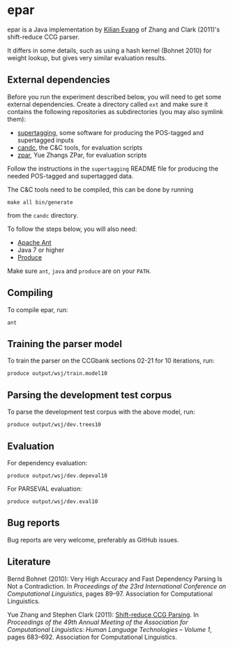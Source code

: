 epar
====

epar is a Java implementation by [Kilian Evang](http://kilian.evang.name/) of
Zhang and Clark (2011)'s shift-reduce CCG parser.

It differs in some details, such as using a hash kernel (Bohnet 2010) for
weight lookup, but gives very similar evaluation results.

External dependencies
---------------------

Before you run the experiment described below, you will need to get some
external dependencies. Create a directory called `ext` and make sure it
contains the following repositories as subdirectories (you may also symlink
them):

* [supertagging](https://github.com/texttheater/supertagging/), some software
  for producing the POS-tagged and supertagged inputs
* [candc](http://svn.ask.it.usyd.edu.au/trac/candc/), the C&C tools, for
  evaluation scripts
* [zpar](https://github.com/frcchang/zpar/), Yue Zhangs ZPar, for evaluation
  scripts

Follow the instructions in the `supertagging` README file for producing the
needed POS-tagged and supertagged data.

The C&C tools need to be compiled, this can be done by running

    make all bin/generate

from the `candc` directory.

To follow the steps below, you will also need:

* [Apache Ant](https://ant.apache.org/)
* Java 7 or higher
* [Produce](https://github.com/texttheater/produce/)

Make sure `ant`, `java` and `produce` are on your `PATH`.

Compiling
---------

To compile epar, run:

    ant

Training the parser model
-------------------------

To train the parser on the CCGbank sections 02-21 for 10 iterations, run:

    produce output/wsj/train.model10

Parsing the development test corpus
-----------------------------------

To parse the development test corpus with the above model, run:

    produce output/wsj/dev.trees10

Evaluation
----------

For dependency evaluation:

    produce output/wsj/dev.depeval10

For PARSEVAL evaluation:

    produce output/wsj/dev.eval10

Bug reports
-----------

Bug reports are very welcome, preferably as GitHub issues.

Literature
----------

Bernd Bohnet (2010): Very High Accuracy and Fast Dependency Parsing Is Not a
Contradiction. In _Proceedings of the 23rd International Conference on
Computational Linguistics_, pages 89–97. Association for Computational
Linguistics.
 
Yue Zhang and Stephen Clark (2011):
[Shift-reduce CCG Parsing](https://dl.acm.org/citation.cfm?id=2002559). In
_Proceedings of the 49th Annual Meeting of the Association for Computational
Linguistics: Human Language Technologies – Volume 1_, pages 683–692.
Association for Computational Linguistics.
